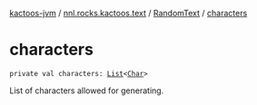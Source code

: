 [kactoos-jvm](../../index.md) / [nnl.rocks.kactoos.text](../index.md) / [RandomText](index.md) / [characters](./characters.md)

# characters

`private val characters: `[`List`](https://kotlinlang.org/api/latest/jvm/stdlib/kotlin.collections/-list/index.html)`<`[`Char`](https://kotlinlang.org/api/latest/jvm/stdlib/kotlin/-char/index.html)`>`

List of characters allowed for generating.

